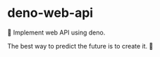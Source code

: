 # deno-web-api
🔭 Implement web API using deno.


<!-- INSPIRATIONAL_QUOTE_START -->
The best way to predict the future is to create it.
🐯
<!-- INSPIRATIONAL_QUOTE_END -->
